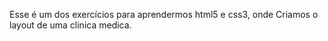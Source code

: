 Esse é um dos exercícios para aprendermos html5 e css3, onde Criamos o layout de uma clinica medica. 
